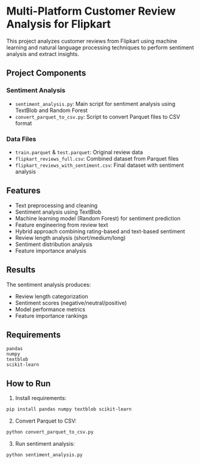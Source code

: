# Multi-Platform Customer Review Analysis for Flipkart

This project analyzes customer reviews from Flipkart using machine learning and natural language processing techniques to perform sentiment analysis and extract insights.

## Project Components

### Sentiment Analysis
- `sentiment_analysis.py`: Main script for sentiment analysis using TextBlob and Random Forest
- `convert_parquet_to_csv.py`: Script to convert Parquet files to CSV format

### Data Files
- `train.parquet` & `test.parquet`: Original review data
- `flipkart_reviews_full.csv`: Combined dataset from Parquet files
- `flipkart_reviews_with_sentiment.csv`: Final dataset with sentiment analysis

## Features

- Text preprocessing and cleaning
- Sentiment analysis using TextBlob
- Machine learning model (Random Forest) for sentiment prediction
- Feature engineering from review text
- Hybrid approach combining rating-based and text-based sentiment
- Review length analysis (short/medium/long)
- Sentiment distribution analysis
- Feature importance analysis

## Results

The sentiment analysis produces:
- Review length categorization
- Sentiment scores (negative/neutral/positive)
- Model performance metrics
- Feature importance rankings

## Requirements

```
pandas
numpy
textblob
scikit-learn
```

## How to Run

1. Install requirements:
```bash
pip install pandas numpy textblob scikit-learn
```

2. Convert Parquet to CSV:
```bash
python convert_parquet_to_csv.py
```

3. Run sentiment analysis:
```bash
python sentiment_analysis.py
```


